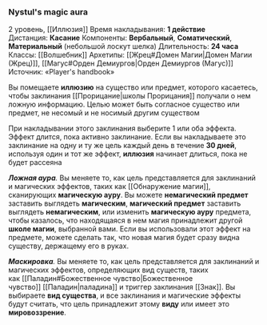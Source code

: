 ### Nystul's magic aura

2 уровень, [[Иллюзия]]
Время накладывания: **1 действие**
Дистанция: **Касание**
Компоненты: **Вербальный**, **Соматический**, **Материальный** (небольшой лоскут шелка)
Длительность: **24 часа**
Классы: [[Волшебник]]
Архетипы: [[Жрец#Домен Магии|Домен Магии (Жрец)]], [[Магус#Орден Демиургов|Орден Демиургов (Магус)]]
Источник: «Player's handbook»

Вы помещаете **иллюзию** на существо или предмет, которого касаетесь, чтобы заклинания [[Прорицание|школы Прорицания]] получали о нем ложную информацию. Целью может быть согласное существо или предмет, не несомый и не носимый другим существом

При накладывании этого заклинания выберите 1 или оба эффекта. Эффект длится, пока активно заклинание. Если вы накладываете это заклинание на одну и ту же цель каждый день в течение **30 дней**, используя один и тот же эффект, **иллюзия** начинает длиться, пока не будет рассеяна

_**Ложная аура**._ Вы меняете то, как цель представляется для заклинаний и магических эффектов, таких как [[Обнаружение магии]], сканирующих **магическую ауру**. Вы можете **немагический предмет** заставить выглядеть **магическим**, **магический предмет** заставить выглядеть **немагическим**, или изменить **магическую ауру** предмета, чтобы казалось, что находящаяся в нем магия принадлежит другой **школе магии**, выбранной вами. Если вы использовали этот эффект на предмете, можете сделать так, что новая магия будет сразу видна существу, держащему его в руках.

_**Маскировка**._ Вы меняете то, как цель представляется для заклинаний и магических эффектов, определяющих вид существ, таких как [[Паладин#Божественное чувство|Божественное чувство]] [[Паладин|паладина]] и триггер заклинания [[Знак]]. Вы выбираете **вид существа**, и все заклинания и магические эффекты будут считать, что цель принадлежит этому **виду** или имеет это **мировоззрение**.